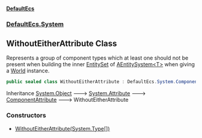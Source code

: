 #### [DefaultEcs](./index.md 'index')
### [DefaultEcs.System](./DefaultEcs-System.md 'DefaultEcs.System')
## WithoutEitherAttribute Class
Represents a group of component types which at least one should not be present when building the inner [EntitySet](./DefaultEcs-EntitySet.md 'DefaultEcs.EntitySet') of [AEntitySystem&lt;T&gt;](./DefaultEcs-System-AEntitySystem-T-.md 'DefaultEcs.System.AEntitySystem&lt;T&gt;') when giving a [World](./DefaultEcs-World.md 'DefaultEcs.World') instance.  
```csharp
public sealed class WithoutEitherAttribute : DefaultEcs.System.ComponentAttribute
```
Inheritance [System.Object](https://docs.microsoft.com/en-us/dotnet/api/System.Object 'System.Object') &#129106; [System.Attribute](https://docs.microsoft.com/en-us/dotnet/api/System.Attribute 'System.Attribute') &#129106; [ComponentAttribute](./DefaultEcs-System-ComponentAttribute.md 'DefaultEcs.System.ComponentAttribute') &#129106; WithoutEitherAttribute  
### Constructors
- [WithoutEitherAttribute(System.Type[])](./DefaultEcs-System-WithoutEitherAttribute-WithoutEitherAttribute(System-Type--).md 'DefaultEcs.System.WithoutEitherAttribute.WithoutEitherAttribute(System.Type[])')
